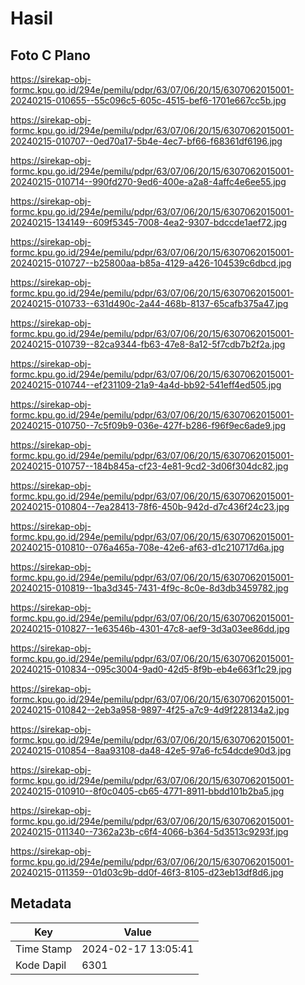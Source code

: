 # Hasil

## Foto C Plano

https://sirekap-obj-formc.kpu.go.id/294e/pemilu/pdpr/63/07/06/20/15/6307062015001-20240215-010655--55c096c5-605c-4515-bef6-1701e667cc5b.jpg

https://sirekap-obj-formc.kpu.go.id/294e/pemilu/pdpr/63/07/06/20/15/6307062015001-20240215-010707--0ed70a17-5b4e-4ec7-bf66-f68361df6196.jpg

https://sirekap-obj-formc.kpu.go.id/294e/pemilu/pdpr/63/07/06/20/15/6307062015001-20240215-010714--990fd270-9ed6-400e-a2a8-4affc4e6ee55.jpg

https://sirekap-obj-formc.kpu.go.id/294e/pemilu/pdpr/63/07/06/20/15/6307062015001-20240215-134149--609f5345-7008-4ea2-9307-bdccde1aef72.jpg

https://sirekap-obj-formc.kpu.go.id/294e/pemilu/pdpr/63/07/06/20/15/6307062015001-20240215-010727--b25800aa-b85a-4129-a426-104539c6dbcd.jpg

https://sirekap-obj-formc.kpu.go.id/294e/pemilu/pdpr/63/07/06/20/15/6307062015001-20240215-010733--631d490c-2a44-468b-8137-65cafb375a47.jpg

https://sirekap-obj-formc.kpu.go.id/294e/pemilu/pdpr/63/07/06/20/15/6307062015001-20240215-010739--82ca9344-fb63-47e8-8a12-5f7cdb7b2f2a.jpg

https://sirekap-obj-formc.kpu.go.id/294e/pemilu/pdpr/63/07/06/20/15/6307062015001-20240215-010744--ef231109-21a9-4a4d-bb92-541eff4ed505.jpg

https://sirekap-obj-formc.kpu.go.id/294e/pemilu/pdpr/63/07/06/20/15/6307062015001-20240215-010750--7c5f09b9-036e-427f-b286-f96f9ec6ade9.jpg

https://sirekap-obj-formc.kpu.go.id/294e/pemilu/pdpr/63/07/06/20/15/6307062015001-20240215-010757--184b845a-cf23-4e81-9cd2-3d06f304dc82.jpg

https://sirekap-obj-formc.kpu.go.id/294e/pemilu/pdpr/63/07/06/20/15/6307062015001-20240215-010804--7ea28413-78f6-450b-942d-d7c436f24c23.jpg

https://sirekap-obj-formc.kpu.go.id/294e/pemilu/pdpr/63/07/06/20/15/6307062015001-20240215-010810--076a465a-708e-42e6-af63-d1c210717d6a.jpg

https://sirekap-obj-formc.kpu.go.id/294e/pemilu/pdpr/63/07/06/20/15/6307062015001-20240215-010819--1ba3d345-7431-4f9c-8c0e-8d3db3459782.jpg

https://sirekap-obj-formc.kpu.go.id/294e/pemilu/pdpr/63/07/06/20/15/6307062015001-20240215-010827--1e63546b-4301-47c8-aef9-3d3a03ee86dd.jpg

https://sirekap-obj-formc.kpu.go.id/294e/pemilu/pdpr/63/07/06/20/15/6307062015001-20240215-010834--095c3004-9ad0-42d5-8f9b-eb4e663f1c29.jpg

https://sirekap-obj-formc.kpu.go.id/294e/pemilu/pdpr/63/07/06/20/15/6307062015001-20240215-010842--2eb3a958-9897-4f25-a7c9-4d9f228134a2.jpg

https://sirekap-obj-formc.kpu.go.id/294e/pemilu/pdpr/63/07/06/20/15/6307062015001-20240215-010854--8aa93108-da48-42e5-97a6-fc54dcde90d3.jpg

https://sirekap-obj-formc.kpu.go.id/294e/pemilu/pdpr/63/07/06/20/15/6307062015001-20240215-010910--8f0c0405-cb65-4771-8911-bbdd101b2ba5.jpg

https://sirekap-obj-formc.kpu.go.id/294e/pemilu/pdpr/63/07/06/20/15/6307062015001-20240215-011340--7362a23b-c6f4-4066-b364-5d3513c9293f.jpg

https://sirekap-obj-formc.kpu.go.id/294e/pemilu/pdpr/63/07/06/20/15/6307062015001-20240215-011359--01d03c9b-dd0f-46f3-8105-d23eb13df8d6.jpg


## Metadata

| Key        | Value               |
| ---------- | ------------------- |
| Time Stamp | 2024-02-17 13:05:41 |
| Kode Dapil | 6301                |



